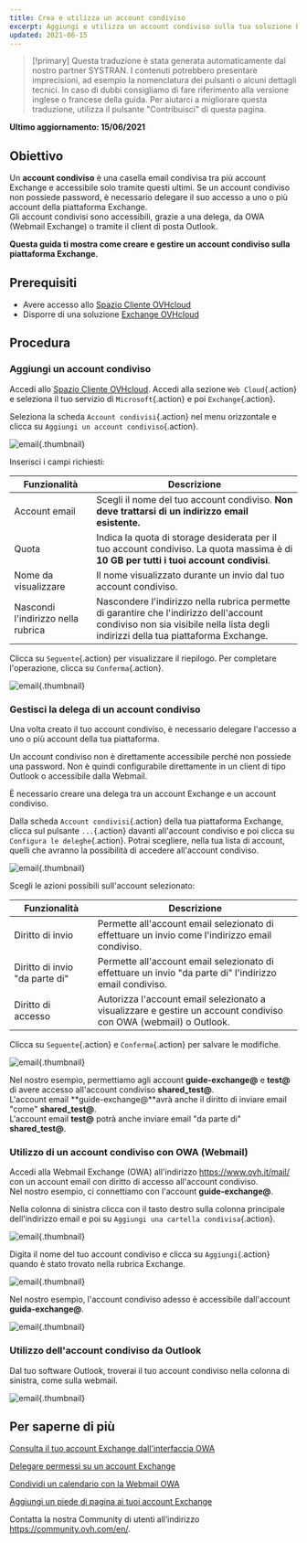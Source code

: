 ```yaml
---
title: Crea e utilizza un account condiviso
excerpt: Aggiungi e utilizza un account condiviso sulla tua soluzione Exchange
updated: 2021-06-15
---
```


> [!primary]
> Questa traduzione è stata generata automaticamente dal nostro partner SYSTRAN. I contenuti potrebbero presentare imprecisioni, ad esempio la nomenclatura dei pulsanti o alcuni dettagli tecnici. In caso di dubbi consigliamo di fare riferimento alla versione inglese o francese della guida. Per aiutarci a migliorare questa traduzione, utilizza il pulsante "Contribuisci" di questa pagina.
>

**Ultimo aggiornamento: 15/06/2021**


## Obiettivo

Un **account condiviso** è una casella email condivisa tra più account Exchange e accessibile solo tramite questi ultimi. Se un account condiviso non possiede password, è necessario delegare il suo accesso a uno o più account della piattaforma Exchange.
<br>Gli account condivisi sono accessibili, grazie a una delega, da OWA (Webmail Exchange) o tramite il client di posta Outlook.

**Questa guida ti mostra come creare e gestire un account condiviso sulla piattaforma Exchange.**

## Prerequisiti

- Avere accesso allo [Spazio Cliente OVHcloud](https://www.ovh.com/auth/?action=gotomanager&from=https://www.ovh.it/&ovhSubsidiary=it)
- Disporre di una soluzione [Exchange OVHcloud](https://www.ovhcloud.com/it/emails/hosted-exchange/)

## Procedura

### Aggiungi un account condiviso

Accedi allo [Spazio Cliente OVHcloud](https://www.ovh.com/auth/?action=gotomanager&from=https://www.ovh.it/&ovhSubsidiary=it). Accedi alla sezione `Web Cloud`{.action} e seleziona il tuo servizio di `Microsoft`{.action} e poi `Exchange`{.action}.

Seleziona la scheda `Account condivisi`{.action} nel menu orizzontale e clicca su `Aggiungi un account condiviso`{.action}.

![email](images/exchange-shared_accounts01.png){.thumbnail}

Inserisci i campi richiesti:

|Funzionalità|Descrizione|
|---|---|
|Account email|Scegli il nome del tuo account condiviso. **Non deve trattarsi di un indirizzo email esistente.**|
|Quota|Indica la quota di storage desiderata per il tuo account condiviso. La quota massima è di **10 GB per tutti i tuoi account condivisi**.|
|Nome da visualizzare|Il nome visualizzato durante un invio dal tuo account condiviso.|
|Nascondi l'indirizzo nella rubrica|Nascondere l'indirizzo nella rubrica permette di garantire che l'indirizzo dell'account condiviso non sia visibile nella lista degli indirizzi della tua piattaforma Exchange.|

Clicca su `Seguente`{.action} per visualizzare il riepilogo. Per completare l'operazione, clicca su `Conferma`{.action}.

![email](images/exchange-shared_accounts02.png){.thumbnail}

### Gestisci la delega di un account condiviso

Una volta creato il tuo account condiviso, è necessario delegare l'accesso a uno o più account della tua piattaforma.

Un account condiviso non è direttamente accessibile perché non possiede una password. Non è quindi configurabile direttamente in un client di tipo Outlook o accessibile dalla Webmail.

È necessario creare una delega tra un account Exchange e un account condiviso.

Dalla scheda `Account condivisi`{.action} della tua piattaforma Exchange, clicca sul pulsante `...`{.action} davanti all'account condiviso e poi clicca su `Configura le deleghe`{.action}. Potrai scegliere, nella tua lista di account, quelli che avranno la possibilità di accedere all'account condiviso.

![email](images/exchange-shared_accounts03.png){.thumbnail}

Scegli le azioni possibili sull'account selezionato:

|Funzionalità|Descrizione|
|---|---|
|Diritto di invio|Permette all'account email selezionato di effettuare un invio come l'indirizzo email condiviso.|
|Diritto di invio "da parte di"|Permette all'account email selezionato di effettuare un invio "da parte di" l'indirizzo email condiviso.|
|Diritto di accesso|Autorizza l'account email selezionato a visualizzare e gestire un account condiviso con OWA (webmail) o Outlook.|

Clicca su `Seguente`{.action} e `Conferma`{.action} per salvare le modifiche.

![email](images/exchange-shared_accounts04.png){.thumbnail}

Nel nostro esempio, permettiamo agli account **guide-exchange@** e **test@** di avere accesso all'account condiviso **shared_test@**.
<br>L'account email **guide-exchange@**avrà anche il diritto di inviare email "come" **shared_test@**.
<br>L'account email **test@** potrà anche inviare email "da parte di" **shared_test@**.

### Utilizzo di un account condiviso con OWA (Webmail)

Accedi alla Webmail Exchange (OWA) all'indirizzo <https://www.ovh.it/mail/> con un account email con diritto di accesso all'account condiviso.
<br>Nel nostro esempio, ci connettiamo con l'account **guide-exchange@**.

Nella colonna di sinistra clicca con il tasto destro sulla colonna principale dell'indirizzo email e poi su `Aggiungi una cartella condivisa`{.action}. 

![email](images/exchange-shared_accounts05.png){.thumbnail}

Digita il nome del tuo account condiviso e clicca su `Aggiungi`{.action} quando è stato trovato nella rubrica Exchange.

![email](images/exchange-shared_accounts06.png){.thumbnail}

Nel nostro esempio, l'account condiviso adesso è accessibile dall'account **guida-exchange@**.

![email](images/exchange-shared_accounts07.png){.thumbnail}

### Utilizzo dell'account condiviso da Outlook

Dal tuo software Outlook, troverai il tuo account condiviso nella colonna di sinistra, come sulla webmail.

![email](images/exchange-shared_accounts10.png){.thumbnail}

## Per saperne di più

[Consulta il tuo account Exchange dall'interfaccia OWA](https://docs.ovh.com/it/microsoft-collaborative-solutions/exchange_2016_guida_allutilizzo_di_outlook_web_app/)

[Delegare permessi su un account Exchange](/pages/web/microsoft-collaborative-solutions/feature_delegation)

[Condividi un calendario con la Webmail OWA](/pages/web/microsoft-collaborative-solutions/owa_calendar_sharing)

[Aggiungi un piede di pagina ai tuoi account Exchange](/pages/web/microsoft-collaborative-solutions/feature_footers)

Contatta la nostra Community di utenti all’indirizzo <https://community.ovh.com/en/>.
